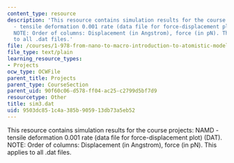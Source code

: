 ```yaml
---
content_type: resource
description: 'This resource contains simulation results for the course projects: NAMD
  - tensile deformation 0.001 rate (data file for force-displacement plot) (DAT).
  NOTE: Order of columns: Displacement (in Angstrom), force (in pN). This applies
  to all .dat files.'
file: /courses/1-978-from-nano-to-macro-introduction-to-atomistic-modeling-techniques-january-iap-2007/9503dc851c4a385b905913db73a5eb52_sim3.dat
file_type: text/plain
learning_resource_types:
- Projects
ocw_type: OCWFile
parent_title: Projects
parent_type: CourseSection
parent_uid: 90f60c06-d578-ff04-ac25-c2799d5bf7d9
resourcetype: Other
title: sim3.dat
uid: 9503dc85-1c4a-385b-9059-13db73a5eb52
---
```

This resource contains simulation results for the course projects: NAMD - tensile deformation 0.001 rate (data file for force-displacement plot) (DAT). NOTE: Order of columns: Displacement (in Angstrom), force (in pN). This applies to all .dat files.

